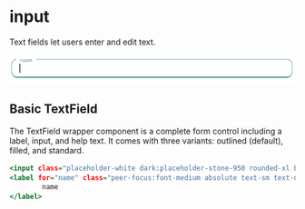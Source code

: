 # input
Text fields let users enter and edit text.

![](./../_media/examples/input/input.png)


## Basic TextField
The TextField wrapper component is a complete form control including a label, input, and help text. It comes with three variants: outlined (default), filled, and standard.

```.html
<input class="placeholder-white dark:placeholder-stone-950 rounded-xl block px-4 w-full text-sm text-base-990 bg-transparent border border-b-2 border-gray-300 appearance-none dark:text-white dark:border-gray-400 dark:focus:border-primary focus:outline-none focus:ring-0 focus:border-primary peer" type="text" id="placeholder-id" name="name" placeholder="placeholder"/>
<label for="name" class="peer-focus:font-medium absolute text-sm text-neutral dark:text-base-100 duration-300 transform-translate-y-7 scale-75 top-2 left-2.5 -z-13 origin-[0] peer-focus:left-2.5 peer-focus:px-2.5 peer-focus:text-primary peer-focus:dark:text-primary peer-placeholder-shown:scale-100 peer-placeholder-shown:translate-y-0 peer-focus:scale-75 peer-focus:-translate-y-4 bg-white dark:bg-stone-950">
        name
</label>
```